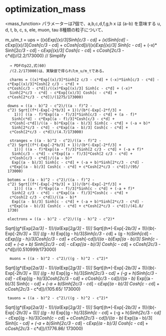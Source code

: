 # optimization_mass

<mass_function>
パラメーターは7個で、a,b,c,d,f,g,h
x は (a-b) を意味する
u, d, t, b, c, s, ele, muon, tau
8種類の粒子について、

m_u/m_t = ups = ((x)*Exp[(x)/3]*Sinh[c/3 - c*d] + (x)*Sinh[c*d] - 
      c*Exp[(x)/3]*Cosh[c/3 - c*d] + 
      c*Cosh[c*d])/((x)*Exp[(x)/3] Sinh[c - c*d] + (-x)*
       Sinh[2*c/3 - c*d] - c*Exp[(x)/3] Cosh[c - c*d] + 
      c*Cosh[2*c/3 - c*d])/(2.2/173000) // Simplify

      → PDFのp22,式(60)
      /(2.2/173000)は、実験値で得られたm_u/m_tである。
      
      charms = ((x)*Exp[(x)/3]*Sinh[2 c/3 - c*d] + (-x)*Sinh[c/3 - c*d] - 
     c*Exp[(x)/3]*Cosh[2 c/3 - c*d] + 
     c*Cosh[c/3 - c*d])/((x)*Exp[(x)/3] Sinh[c - c*d] + (-x)*
      Sinh[2*c/3 - c*d] - c*Exp[(x)/3] Cosh[c - c*d] + 
     c*Cosh[2*c/3 - c*d])/(1275/173000)
     
     downs = ((a - b)^2 - c^2)/((a - f)^2 - 
     c^2) Sqrt[(f*(-Exp[-2*b/3] + 1))/(b*(-Exp[-2*f/3] + 
        1))] ((a - f)*Exp[(a - f)/3]*Sinh[c/3 - c*d] + (a - f)*
       Sinh[c*d] - c*Exp[(a - f)/3]*Cosh[c/3 - c*d] + 
      c*Cosh[-c*d])/((a - b)*Exp[(a - b)/3] Sinh[c - c*d] + (-a + b)*
       Sinh[2*c/3 - c*d] - c*Exp[(a - b)/3] Cosh[c - c*d] + 
      c*Cosh[2*c/3 - c*d])/(4.7/173000)
      
      stranges = ((a - b)^2 - c^2)/((a - f)^2 - 
     c^2) Sqrt[(f*(-Exp[-2*b/3] + 1))/(b*(-Exp[-2*f/3] + 
        1))] ((a - f)*Exp[(a - f)/3]*Sinh[2 c/3 - c*d] + (-a + f)*
       Sinh[c/3 - c*d] - c*Exp[(a - f)/3]*Cosh[2 c/3 - c*d] + 
      c*Cosh[c/3 - c*d])/((a - b)*
       Exp[(a - b)/3] Sinh[c - c*d] + (-a + b)*Sinh[2*c/3 - c*d] - 
      c*Exp[(a - b)/3] Cosh[c - c*d] + c*Cosh[2*c/3 - c*d])/(95/
     173000)
     
     botoms = ((a - b)^2 - c^2)/((a - f)^2 - 
     c^2) Sqrt[(f*(-Exp[-2*b/3] + 1))/(b*(-Exp[-2*f/3] + 
        1))] ((a - f)*Exp[(a - f)/3]*Sinh[c - c*d] + (-a + f)*
       Sinh[2 c/3 - c*d] - c*Exp[(a - f)/3]*Cosh[c - c*d] + 
      c*Cosh[2 c/3 - c*d])/((a - b)*
       Exp[(a - b)/3] Sinh[c - c*d] + (-a + b)*Sinh[2*c/3 - c*d] - 
      c*Exp[(a - b)/3] Cosh[c - c*d] + c*Cosh[2*c/3 - c*d])/(41.8/
     1730)
     
     electrons = ((a - b)^2 - c^2)/((g - h)^2 - c^2)*
  Sqrt[(g*(Exp[2*a/3] - 1))/(a*(Exp[2*g/3] - 1))]*
  Sqrt[(h*(-Exp[-2*b/3] + 1))/(b*(-Exp[-2*h/3] + 1))] ((g - h)*
       Exp[(g - h)/3]*Sinh[c/3 - c*d] + (g - h)*Sinh[c*d] - 
      c*Exp[(g - h)/3]*Cosh[c/3 - c*d] + 
      c*Cosh[-c*d])/((a - b)*Exp[(a - b)/3] Sinh[c - c*d] + (-a + b)*
       Sinh[2*c/3 - c*d] - c*Exp[(a - b)/3] Cosh[c - c*d] + 
      c*Cosh[2*c/3 - c*d])/(0.510999/173000)
      
      muons = ((a - b)^2 - c^2)/((g - h)^2 - c^2)*
  Sqrt[(g*(Exp[2*a/3] - 1))/(a*(Exp[2*g/3] - 1))]*
  Sqrt[(h*(-Exp[-2*b/3] + 1))/(b*(-Exp[-2*h/3] + 1))] ((g - h)*
       Exp[(g - h)/3]*Sinh[2*c/3 - c*d] + (-g + h)*Sinh[c/3 - c*d] - 
      c*Exp[(g - h)/3]*Cosh[2*c/3 - c*d] + 
      c*Cosh[c/3 - c*d])/((a - b)*
       Exp[(a - b)/3] Sinh[c - c*d] + (-a + b)*Sinh[2*c/3 - c*d] - 
      c*Exp[(a - b)/3] Cosh[c - c*d] + c*Cosh[2*c/3 - c*d])/(105.65/
     173000)
     
     tauons = ((a - b)^2 - c^2)/((g - h)^2 - c^2)*
  Sqrt[(g*(Exp[2*a/3] - 1))/(a*(Exp[2*g/3] - 1))]*
  Sqrt[(h*(-Exp[-2*b/3] + 1))/(b*(-Exp[-2*h/3] + 1))] ((g - h)*
       Exp[(g - h)/3]*Sinh[c - c*d] + (-g + h)*Sinh[2*c/3 - c*d] - 
      c*Exp[(g - h)/3]*Cosh[c - c*d] + 
      c*Cosh[2*c/3 - c*d])/((a - b)*
       Exp[(a - b)/3] Sinh[c - c*d] + (-a + b)*Sinh[2*c/3 - c*d] - 
      c*Exp[(a - b)/3] Cosh[c - c*d] + c*Cosh[2*c/3 - c*d])/(1776.86/
     173000)

